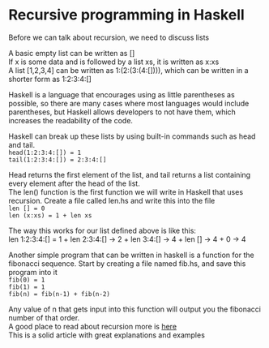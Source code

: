 Recursive programming in Haskell
================================
Before we can talk about recursion, we need to discuss lists
 
A basic empty list can be written as []  
If x is some data and is followed by a list xs, it is written as x:xs  
A list [1,2,3,4] can be written as 1:(2:(3:(4:[]))), which can be written in a shorter form as 1:2:3:4:[]
 
Haskell is a language that encourages using as little parentheses as possible, so there are many cases where most languages would include parentheses, but Haskell allows developers to not have them, which increases the readability of the code. 
 
Haskell can break up these lists by using built-in commands such as head and tail.  
`head(1:2:3:4:[]) = 1`  
`tail(1:2:3:4:[]) = 2:3:4:[]`
 
Head returns the first element of the list, and tail returns a list containing every element after the head of the list.  
The len() function is the first function we will write in Haskell that uses recursion. Create a file called len.hs and write this into the file  
`len [] = 0`  
`len (x:xs) = 1 + len xs`
 
The way this works for our list defined above is like this:  
len 1:2:3:4:[] = 1 + len 2:3:4:[] -> 2 + len 3:4:[] -> 4 + len [] -> 4 + 0 -> 4
 
Another simple program that can be written in haskell is a function for the fibonacci sequence. Start by creating a file named fib.hs, and save this program into it  
`fib(0) = 1`  
`fib(1) = 1`  
`fib(n) = fib(n-1) + fib(n-2)`
 
Any value of n that gets input into this function will output you the fibonacci number of that order.  
A good place to read about recursion more is [here](http://learn.hfm.io/recursion.html)  
This is a solid article with great explanations and examples
